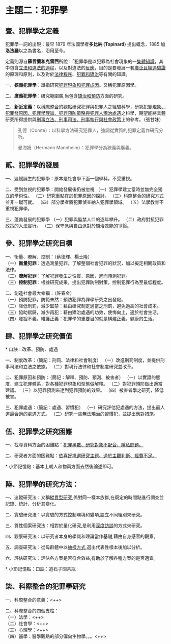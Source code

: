 # 主題二：犯罪學

## 壹、犯罪學之定義

犯罪學一詞的出現：最早 1879 年法國學者<b>多比納 (Topinard)</b> 提出概念，1885 加<b>洛法羅</b>以之為書名，沿用至今。

定義則源自<b>蘇哲蘭和克雷西</b>所說：「犯罪學是以犯罪為社會現象的一<u>集體知識</u>，其中包含<u>立法和違法的過程</u>，以及對違法的<u>反應</u>，目的是要發展一套<u>廣泛且經過驗證</u>的原理和原則，以及對於<u>法律程序</u>、<u>犯罪和矯治</u>等有關的知識。

一、<b>狹義犯罪學</b>：單指研究<u>犯罪現象和犯罪成因</u>。又稱犯罪原因學。

二、<b>廣義犯罪學</b>：研究範圍廣,尚包含<u>矯治和預防</u>方面的研究。

三、<b>新近定義</b>：以<u>科際整合</u>的觀點研究犯罪與犯罪人之經驗科學，研究<u>犯罪現象、犯罪發原因、犯罪學理論、犯罪預防策略與犯罪人矯治處遇</u>之科學，期望能將具體研究所得提供與<u>刑事立法、刑事司法、刑事執行與社會政策</u>上的參考。（張甘妹）

> 孔德（Comte）：以科學方法研究犯罪人，強調從實質的犯罪定義作研究分析。
> 
> 曼海姆（Hermann Mannheim）：犯罪學分為狹義與廣義。

## 貳、犯罪學的發展

一、遲緩誕生的犯罪學：原本是社會學下面一個學科，不受重視。

二、受到忽視的犯罪學：開始發展後仍被忽視
（一）犯罪學建立當時並無完全獨立的學術性。
（二）研究重點在於犯罪原因的探討。
（三）科際整合的研究方式並非一蹴可就。
（四）部分學者將犯罪偵查納入犯罪學領域。
（五）法學教育不重視犯罪學。

三、蓬勃發展的犯罪學
（一）犯罪與監禁人口的逐年攀升。
（二）政府對抗犯罪政策的入法實行。
（三）保守派與自由派對於矯治效能的爭論。


## 參、犯罪學之研究目標

一、衡量、瞭解、控制：（蔡德輝、楊士隆）<br>
（一）<b>衡量犯罪</b>：透過測量犯罪，了解整個社會犯罪的狀況，加以擬定相關政策和法律。<br>
（二）<b>瞭解犯罪</b>：了解犯罪發生之性質、原因，進而預測犯罪。<br>
（三）<b>控制犯罪</b>：根據研究成果，提出犯罪防制對策，控制犯罪行為至最低程度。

二、創造社會最大幸福：（許春金）<br>
（一）預防犯罪，防範未然：預防犯罪為罪學研究之出發點。<br>
（二）降低刑罰，減少監禁：藉由研究制定適當之刑罰，避免過高的社會成本。<br>
（三）協助賦歸，減少再犯：藉由矯治處遇的功效，使悔向上，適於社會生活。<br>
（四）發掘不義，維護正義：犯罪學的重要目的就是構建正義，健康的生活。

## 肆、犯罪學之研究價值

\* 口訣：改革、預防、處遇

一、制度改革：（簡記：刑罰、法律和社會制度）
（一）改進刑罰制度，並提供刑事司法和立法之依據。
（二）對現行法律和社會制度研究並改革。

二、犯罪原因和預防：（簡記：解釋、預防、預測、被害者）
（一）以實證的態度，建立犯罪體系，對各種犯罪現象和型態做解釋。
（二）對犯罪預防做出適當建議。
（三）以犯罪預測來達到犯罪預防的效果。
（四）被害者學之研究，降低被害。

三、犯罪處遇：（簡記：處遇、習慣犯）
（一）研究評估犯處遇的方法，提出最人道最合適的處遇方式。
（二）研究一些無法矯治的習慣犯，並提出應對措施。

## 伍、犯罪學之研究困難

一、找尋資料方面的困難點：<u>犯罪黑數、研究對象不配合、隱私問題。</u>

二、研究者方面的困難點：<u>依喜好挑選研究主題、過於主觀判斷、經費不足。</u>

\* 小節記憶點：基本上朝人和物兩方面去然後論述即可。

## 陸、犯罪學的研究方法：

一、追蹤研究法：又稱<u>縱貫型研究</u>,係對同一樣本族群,在既定的時間點進行調查並記錄、統計、分析其變化。

二、實驗研究法：以實驗的方式控制環境和變項,設立不同組別來研究。

三、質性個案研究法：相對於量化研究,是利用<u>深度訪談</u>的方式來研究。

四、觀察研究法：以研究者本身的學識和理論當作基礎,藉由自身感官的觀察。

五、調查研究法：從母群體中以<u>抽樣方式</u>,選出代表性樣本後加以分析。

六、評估研究法：評估各方案是否符合效益,有助於了解各種方案的是否適宜。

\* 小節記憶點：口訣：追石子關茶瓶

## 柒、科際整合的犯罪學研究

一、科際整合的意義：<++>

二、科際整合的四個支柱：<br>
（一）法學：<++><br>
（二）社會學：<++><br>
（三）心理學：<++><br>
（四）醫學：醫學觀點的部分偏向生物學。。。<++>
